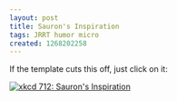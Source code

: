 ```yaml
---
layout: post
title: Sauron's Inspiration
tags: JRRT humor micro
created: 1268202258
---
```

If the template cuts this off, just click on it:

[![xkcd 712: Sauron's Inspiration](http://imgs.xkcd.com/comics/single_ladies.png)](http://xkcd.com/712/)
